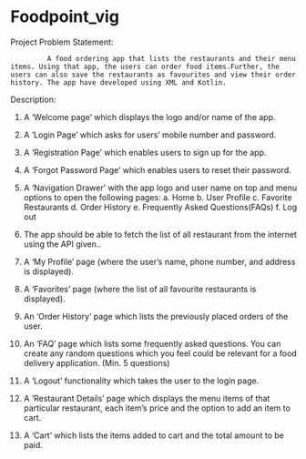 # Foodpoint_vig
Project Problem Statement:

             A food ordering app that lists the restaurants and their menu items. Using that app, the users can order food items.Further, the users can also save the restaurants as favourites and view their order history. The app have developed using XML and Kotlin.



Description:



1. A ‘Welcome page’ which displays the logo and/or name of the app.
2. A ‘Login Page’ which asks for users’ mobile number and password.
3. A ‘Registration Page’ which enables users to sign up for the app.
4. A ‘Forgot Password Page’ which enables users to reset their password.
5. A ‘Navigation Drawer’ with the app logo and user name on top and menu options to
open the following pages:
a. Home
b. User Profile
c. Favorite Restaurants
d. Order History
e. Frequently Asked Questions(FAQs)
f. Log out
6. The app should be able to fetch the list of all restaurant from the internet using the API given..

7. A ‘My Profile’ page (where the user’s name, phone number, and address is displayed).
8. A ‘Favorites’ page (where the list of all favourite restaurants is displayed).
9. An ‘Order History’ page which lists the previously placed orders of the user.
10. An ‘FAQ’ page which lists some frequently asked questions. You can create any random
questions which you feel could be relevant for a food delivery application. (Min. 5
questions)
11. A ‘Logout’ functionality which takes the user to the login page.
12. A ‘Restaurant Details’ page which displays the menu items of that particular restaurant,
each item’s price and the option to add an item to cart.
13. A ‘Cart’ which lists the items added to cart and the total amount to be paid.
